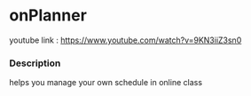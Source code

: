 # onPlanner

youtube link : <https://www.youtube.com/watch?v=9KN3iiZ3sn0>  <br/>

### Description

helps you manage your own schedule in online class
